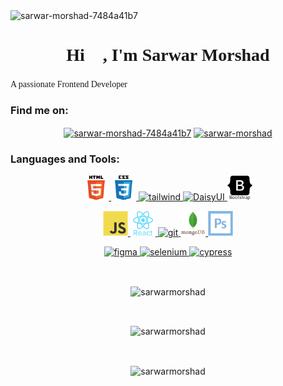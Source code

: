 <p>
  <img align="center" src="https://media.licdn.com/dms/image/D4E16AQH6EFZYO4WKbQ/profile-displaybackgroundimage-shrink_350_1400/0/1691614394464?e=1699488000&v=beta&t=VMHVpanozs9ettVEC7PXy4rLeDJ6BQjJko-bCeV3jJA" alt="sarwar-morshad-7484a41b7"/>
</p>

<h1 align="center" style="font-family:verdana">Hi 👋, I'm Sarwar Morshad</h1>

<h3 align="center"></h3>
<p style="font-family:verdana">A passionate Frontend Developer</p>


<h3 align="left">Find me on:</h3>
<p align="center">
<a href="https://linkedin.com/in/sarwar-morshad-7484a41b7" target="blank"><img align="center" src="https://raw.githubusercontent.com/rahuldkjain/github-profile-readme-generator/master/src/images/icons/Social/linked-in-alt.svg" alt="sarwar-morshad-7484a41b7" height="30" width="40" /></a>
  <a href="https://codepen.io/sarwar-morshad" target="blank"><img align="center" src="https://raw.githubusercontent.com/rahuldkjain/github-profile-readme-generator/master/src/images/icons/Social/codepen.svg" alt="sarwar-morshad" height="30" width="40" /></a>
</p>

<h3 align="left">Languages and Tools:</h3>
<p align="center">
  <a href="https://www.w3.org/html/" target="_blank" rel="noreferrer"> 
    <img src="https://raw.githubusercontent.com/devicons/devicon/master/icons/html5/html5-original-wordmark.svg" alt="html5" width="40" height="40"/> 
  </a>
  <a href="https://www.w3schools.com/css/" target="_blank" rel="noreferrer"> 
    <img src="https://raw.githubusercontent.com/devicons/devicon/master/icons/css3/css3-original-wordmark.svg" alt="css3" width="40" height="40"/> 
  </a>
   
  <a href="https://tailwindcss.com/" target="_blank" rel="noreferrer"> 
    <img src="https://www.vectorlogo.zone/logos/tailwindcss/tailwindcss-icon.svg" alt="tailwind" width="40" height="40"/> 
  </a> 
  <a href="https://daisyui.com/" target="_blank" rel="noreferrer"> 
    <img src="https://daisyui.com/images/daisyui-logo/daisyui-logomark.svg" alt="DaisyUI" width="40" height="40"/> 
  </a> 
  <a href="https://getbootstrap.com" target="_blank" rel="noreferrer"> 
    <img src="https://raw.githubusercontent.com/devicons/devicon/master/icons/bootstrap/bootstrap-plain-wordmark.svg" alt="bootstrap" width="40" height="40"/> 
  </a>
</p> 
<p align="center">
  <a href="https://developer.mozilla.org/en-US/docs/Web/JavaScript" target="_blank" rel="noreferrer"> 
    <img src="https://raw.githubusercontent.com/devicons/devicon/master/icons/javascript/javascript-original.svg" alt="javascript" width="40" height="40"/> 
  </a> 
  <a href="https://reactjs.org/" target="_blank" rel="noreferrer"> 
    <img src="https://raw.githubusercontent.com/devicons/devicon/master/icons/react/react-original-wordmark.svg" alt="react" width="40" height="40"/> 
  </a>  
  <a href="https://git-scm.com/" target="_blank" rel="noreferrer"> 
    <img src="https://www.vectorlogo.zone/logos/git-scm/git-scm-icon.svg" alt="git" width="40" height="40"/> 
  </a> 
  <a href="https://www.mongodb.com/" target="_blank" rel="noreferrer"> 
    <img src="https://raw.githubusercontent.com/devicons/devicon/master/icons/mongodb/mongodb-original-wordmark.svg" alt="mongodb" width="40" height="40"/> 
  </a> 
  <a href="https://www.photoshop.com/en" target="_blank" rel="noreferrer"> 
    <img src="https://raw.githubusercontent.com/devicons/devicon/master/icons/photoshop/photoshop-line.svg" alt="photoshop" width="40" height="40"/> 
  </a> 
</p>
<p align="center">
  <a href="https://www.figma.com/" target="_blank" rel="noreferrer"> 
    <img src="https://www.vectorlogo.zone/logos/figma/figma-icon.svg" alt="figma" width="40" height="40"/> 
  </a>
  
  <a href="https://www.selenium.dev" target="_blank" rel="noreferrer"> 
    <img src="https://raw.githubusercontent.com/detain/svg-logos/780f25886640cef088af994181646db2f6b1a3f8/svg/selenium-logo.svg" alt="selenium" width="40" height="40"/> 
  </a> 
  <a href="https://www.cypress.io" target="_blank" rel="noreferrer"> 
    <img src="https://raw.githubusercontent.com/simple-icons/simple-icons/6e46ec1fc23b60c8fd0d2f2ff46db82e16dbd75f/icons/cypress.svg" alt="cypress" width="40" height="40"/> 
  </a> 
  
</p><br>

<p align="center"><img align="center" src="https://github-readme-stats.vercel.app/api/top-langs?username=sarwarmorshad&show_icons=true&locale=en&layout=compact" alt="sarwarmorshad" /></p><br>

<p align="center"><img align="center" src="https://github-readme-stats.vercel.app/api?username=sarwarmorshad&show_icons=true&locale=en" alt="sarwarmorshad" /></p><br>

<p align="center"><img align="center" src="https://github-readme-streak-stats.herokuapp.com/?user=sarwarmorshad&" alt="sarwarmorshad" /></p>



<!---
SarwarMorshad/SarwarMorshad is a ✨ special ✨ repository because its `README.md` (this file) appears on your GitHub profile.
You can click the Preview link to take a look at your changes.
--->

